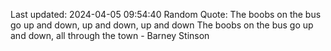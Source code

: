 Last updated: 2024-04-05 09:54:40
Random Quote: The boobs on the bus go up and down, up and down, up and down
The boobs on the bus go up and down, all through the town - Barney Stinson